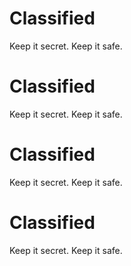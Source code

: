 
# Classified

Keep it secret.  Keep it safe.

# Classified

Keep it secret.  Keep it safe.

# Classified

Keep it secret.  Keep it safe.

# Classified

Keep it secret.  Keep it safe.


